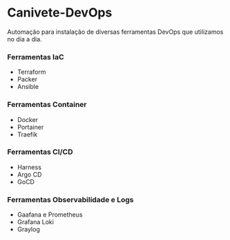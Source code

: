 # Canivete-DevOps
Automação para instalação de diversas ferramentas DevOps que utilizamos no dia a dia.


### Ferramentas IaC

- Terraform
- Packer
- Ansible


### Ferramentas Container 

- Docker
- Portainer
- Traefik 


### Ferramentas CI/CD

- Harness
- Argo CD
- GoCD


### Ferramentas Observabilidade e Logs

- Gaafana e Prometheus
- Grafana Loki 
- Graylog